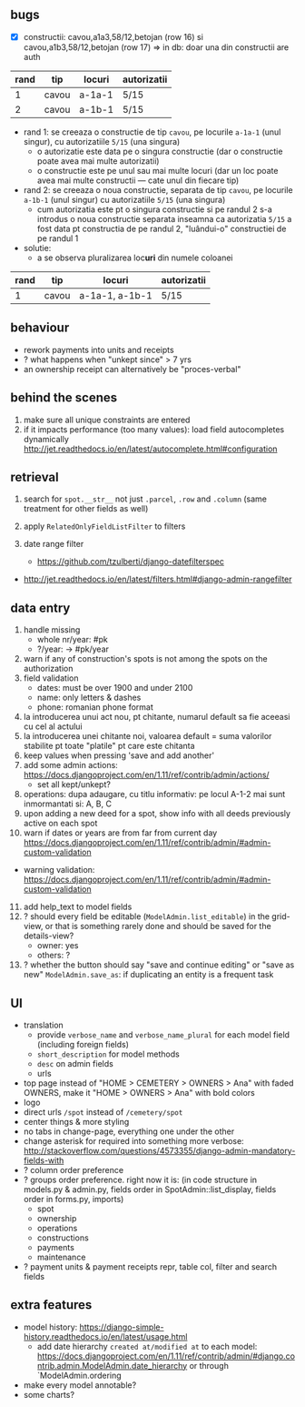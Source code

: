 ## bugs

- [x] constructii: cavou,a1a3,58/12,betojan (row 16) si cavou,a1b3,58/12,betojan (row 17) => in db: doar una din constructii are auth

| rand | tip   | locuri | autorizatii |
| ---- | ----- | ------ | ----------- |
| 1    | cavou | a-1a-1 | 5/15        |
| 2    | cavou | a-1b-1 | 5/15        |

- rand 1: se creeaza o constructie de tip `cavou`, pe locurile `a-1a-1` (unul singur), cu autorizatiile `5/15` (una singura)
  - o autorizatie este data pe o singura constructie (dar o constructie poate avea mai multe autorizatii)
  - o constructie este pe unul sau mai multe locuri (dar un loc poate avea mai multe constructii — cate unul din fiecare tip)
- rand 2: se creeaza o noua constructie, separata de tip `cavou`, pe locurile `a-1b-1` (unul singur) cu autorizatiile `5/15` (una singura)
  - cum autorizatia este pt o singura constructie si pe randul 2 s-a introdus o noua constructie separata inseamna ca autorizatia `5/15` a fost data pt constructia de pe randul 2, "luândui-o" constructiei de pe randul 1
- solutie:
  - a se observa pluralizarea loc**uri** din numele coloanei

| rand | tip   | locuri         | autorizatii |
| ---- | ----- | -------------- | ----------- |
| 1    | cavou | a-1a-1, a-1b-1 | 5/15        |



## behaviour

- rework payments into units and receipts
- ? what happens when "unkept since" > 7 yrs
- an ownership receipt can alternatively be "proces-verbal"





## behind the scenes

1. make sure all unique constraints are entered
2. if it impacts performance (too many values): load field autocompletes dynamically http://jet.readthedocs.io/en/latest/autocomplete.html#configuration





## retrieval

1. search for `spot.__str__` not just `.parcel`, `.row` and `.column` (same treatment for other fields as well)

2. apply `RelatedOnlyFieldListFilter` to filters

3. date range filter 

   - https://github.com/tzulberti/django-datefilterspec


- http://jet.readthedocs.io/en/latest/filters.html#django-admin-rangefilter





## data entry

1. handle missing
   - whole nr/year: #pk
   - ?/year: -> #pk/year
2. warn if any of construction's spots is not among the spots on the authorization
3. field validation
   - dates: must be over 1900 and under 2100
   - name: only letters & dashes
   - phone: romanian phone format
4. la introducerea unui act nou, pt chitante, numarul default sa fie aceeasi cu cel al actului
5. la introducerea unei chitante noi, valoarea default = suma valorilor stabilite pt toate "platile" pt care este chitanta
6. keep values when pressing 'save and add another'
7. add some admin actions: https://docs.djangoproject.com/en/1.11/ref/contrib/admin/actions/
   - set all kept/unkept?
8. operations: dupa adaugare, cu titlu informativ: pe locul A-1-2 mai sunt inmormantati si: A, B, C
9. upon adding a new deed for a spot, show info with all deeds previously active on each spot
10. warn if dates or years are from far from current day https://docs.djangoproject.com/en/1.11/ref/contrib/admin/#admin-custom-validation
  - warning validation: https://docs.djangoproject.com/en/1.11/ref/contrib/admin/#admin-custom-validation
11. add help_text to model fields
12. ? should every field be editable (`ModelAdmin.list_editable`) in the grid-view, or that is something rarely done and should be saved for the details-view?
    - owner: yes
    - others: ?
13. ? whether the button should say "save and continue editing" or "save as new" `ModelAdmin.save_as`: if duplicating an entity is a frequent task





## UI

- translation
  - provide `verbose_name` and `verbose_name_plural` for each model field (including foreign fields)
  - `short_description` for model methods
  - `desc` on admin fields
  - urls
- top page instead of "HOME > CEMETERY > OWNERS > Ana" with faded OWNERS, make it "HOME > OWNERS > Ana" with bold colors
- logo
- direct urls `/spot` instead of `/cemetery/spot`
- center things & more styling
- no tabs in change-page, everything one under the other
- change asterisk for required into something more verbose: http://stackoverflow.com/questions/4573355/django-admin-mandatory-fields-with
- ? column order preference
- ? groups order preference. right now it is: (in code structure in models.py & admin.py, fields order in SpotAdmin::list_display, fields order in forms.py, imports)
  - spot
  - ownership
  - operations
  - constructions
  - payments
  - maintenance
- ? payment units & payment receipts repr, table col, filter and search fields





## extra features

- model history: https://django-simple-history.readthedocs.io/en/latest/usage.html
  - add date hierarchy `created at/modified at` to each model: https://docs.djangoproject.com/en/1.11/ref/contrib/admin/#django.contrib.admin.ModelAdmin.date_hierarchy or through `ModelAdmin.ordering
- make every model annotable?
- some charts?